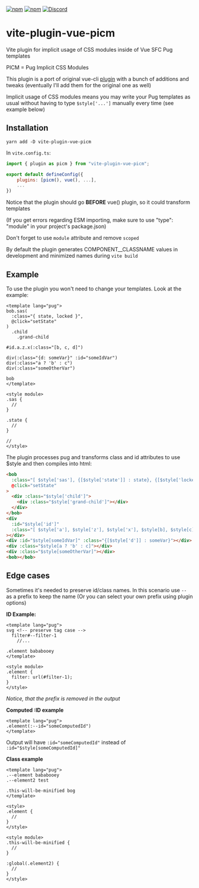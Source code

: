 [![npm](https://img.shields.io/npm/v/vite-plugin-vue-picm?color=pink&style=flat-square)](https://www.npmjs.com/package/vue-cli-plugin-pug-with-css-modules)
[![npm](https://img.shields.io/npm/dw/vite-plugin-vue-picm?color=pink&style=flat-square)](https://www.npmjs.com/package/vue-cli-plugin-pug-with-css-modules)
[![Discord](https://img.shields.io/discord/405510915845390347?color=pink&label=join%20discord&style=flat-square)](https://zeokku.com/discord)


# vite-plugin-vue-picm

Vite plugin for implicit usage of CSS modules inside of Vue SFC Pug templates

PICM = Pug Implicit CSS Modules

This plugin is a port of original vue-cli [plugin](https://github.com/zeokku/vue-cli-plugin-pug-with-css-modules) with a bunch of additions and tweaks (eventually I'll add them for the original one as well)

Implicit usage of CSS modules means you may write your Pug templates as usual without having to type `$style['...']` manually every time (see example below)

## Installation

```
yarn add -D vite-plugin-vue-picm
```

In `vite.config.ts`:

```javascript
import { plugin as picm } from "vite-plugin-vue-picm";

export default defineConfig({
    plugins: [picm(), vue(), ...],
    ...
})
```

Notice that the plugin should go **BEFORE** vue() plugin, so it could transform templates

(If you get errors regarding ESM importing, make sure to use "type": "module" in your project's package.json)

Don't forget to use `module` attribute and remove `scoped`

By default the plugin generates COMPONENT\_\_CLASSNAME values in development and minimized names during `vite build`

## Example

To use the plugin you won't need to change your templates. Look at the example:

```vue
<template lang="pug">
bob.sas(
  :class="{ state, locked }",
  @click="setState"
)
  .child 
    .grand-child

#id.a.z.x(:class="[b, c, d]")

div(:class="{d: someVar}" :id="someIdVar")
div(:class="a ? 'b' : c")
div(:class="someOtherVar")

bob
</template>

<style module>
.sas {
  //
}

.state {
  //
}

//
</style>
```

The plugin processes pug and transforms class and id attributes to use $style and then compiles into html:

```html
<bob
  :class="[ $style['sas'], {[$style['state']] : state}, {[$style['locked']] : locked} ]"
  @click="setState"
>
  <div :class="$style['child']">
    <div :class="$style['grand-child']"></div>
  </div>
</bob>
<div
  :id="$style['id']"
  :class="[ $style['a'], $style['z'], $style['x'], $style[b], $style[c], $style[d] ]"
></div>
<div :id="$style[someIdVar]" :class="{[$style['d']] : someVar}"></div>
<div :class="$style[a ? 'b' : c]"></div>
<div :class="$style[someOtherVar]"></div>
<bob></bob>
```

## Edge cases

Sometimes it's needed to preserve id/class names. In this scenario use `--` as a prefix to keep the name (Or you can select your own prefix using plugin options)

**ID Example:**

```vue
<template lang="pug">
svg <!-- preserve tag case -->
  filter#--filter-1
    //...

.element bababooey
</template>

<style module>
.element {
  filter: url(#filter-1);
}
</style>
```

_Notice, that the prefix is removed in the output_

**Computed :ID example**

```vue
<template lang="pug">
.element(:--id="someComputedId")
</template>
```

Output will have `:id="someComputedId"` instead of `:id="$style[someComputedId]"`

**Class example**

```vue
<template lang="pug">
.--element bababooey
.--element2 test

.this-will-be-minified bog
</template>

<style>
.element {
  //
}
</style>

<style module>
.this-will-be-minified {
  //
}

:global(.element2) {
  //
}
</style>
```
